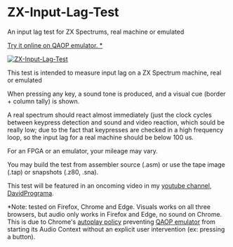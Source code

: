 # ZX-Input-Lag-Test
An input lag test for ZX Spectrums, real machine or emulated

[Try it online on QAOP emulator. *](http://torinak.com/qaop#l=https://dcrespo3d.github.io/ZX-Input-Lag-Test/DAPR_Input_Lag_Test.tap)

[![ZX-Input-Lag-Test](https://dcrespo3d.github.io/ZX-Input-Lag-Test/screenshot.png)](https://dcrespo3d.github.io/ZX-Input-Lag-Test/DAPR_Input_Lag_Test.tap)

This test is intended to measure input lag
on a ZX Spectrum machine, real or emulated
  
When pressing any key, a sound tone is produced,
and a visual cue (border + column tally) is shown.
 
A real spectrum should react almost immediately
(just the clock cycles between keypress detection
and sound and video reaction, which sould be really low;
due to the fact that keypresses are checked in a
high frequency loop, so the input lag for a real machine
should be below 100 us.
 
For an FPGA or an emulator, your mileage may vary.

You may build the test from assembler source (.asm) or use the tape image (.tap) or snapshots (.z80, .sna).

This test will be featured in an oncoming video in my [youtube channel, DavidPrograma](https://www.youtube.com/c/DavidPrograma).

*Note: tested on Firefox, Chrome and Edge. Visuals works on all three browsers, but audio only works in Firefox and Edge, no sound on Chrome. This is due to Chrome's [autoplay policy](https://developer.chrome.com/blog/autoplay/#webaudio) preventing [QAOP emulator](http://torinak.com/qaop/info) from starting its Audio Context without an explicit user intervention (ex: pressing a button).